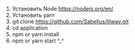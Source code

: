 1. Установить Node https://nodejs.org/en/
2. Установить yarn
3. git clone https://github.com/Sabellus/lilway.git
4. cd application 
5. npm or yarn install 
6. npm or yarn start 
^_^
